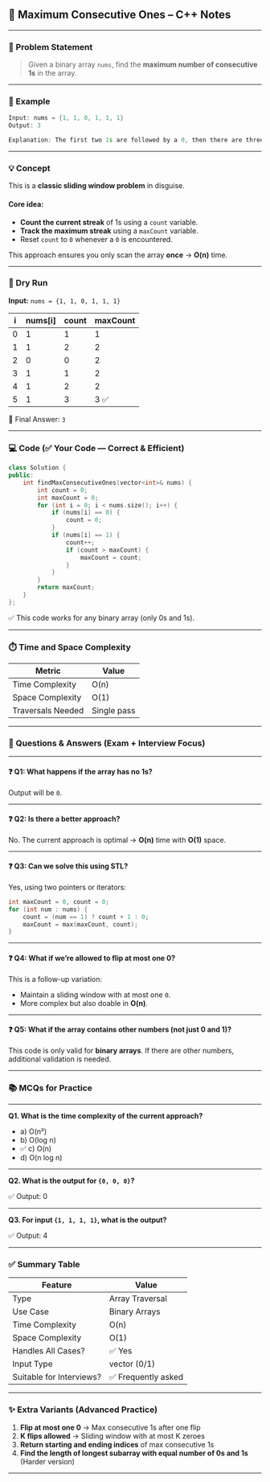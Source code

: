 
## 📘 Maximum Consecutive Ones – C++ Notes

---

### 🧩 Problem Statement

> Given a binary array `nums`, find the **maximum number of consecutive 1s** in the array.

---

### 📌 Example

```cpp
Input: nums = {1, 1, 0, 1, 1, 1}
Output: 3

Explanation: The first two 1s are followed by a 0, then there are three consecutive 1s.
```

---

### 💡 Concept

This is a **classic sliding window problem** in disguise.

#### Core idea:

* **Count the current streak** of 1s using a `count` variable.
* **Track the maximum streak** using a `maxCount` variable.
* Reset `count` to `0` whenever a `0` is encountered.

This approach ensures you only scan the array **once** → **O(n)** time.

---

### 🔁 Dry Run

**Input:** `nums = {1, 1, 0, 1, 1, 1}`

| i | nums\[i] | count | maxCount |
| - | -------- | ----- | -------- |
| 0 | 1        | 1     | 1        |
| 1 | 1        | 2     | 2        |
| 2 | 0        | 0     | 2        |
| 3 | 1        | 1     | 2        |
| 4 | 1        | 2     | 2        |
| 5 | 1        | 3     | 3 ✅      |

📌 Final Answer: `3`

---

### 💻 Code (✅ Your Code — Correct & Efficient)

```cpp
class Solution {
public:
    int findMaxConsecutiveOnes(vector<int>& nums) {
        int count = 0;
        int maxCount = 0;
        for (int i = 0; i < nums.size(); i++) {
            if (nums[i] == 0) {
                count = 0;
            }
            if (nums[i] == 1) {
                count++;
                if (count > maxCount) {
                    maxCount = count;
                }
            }
        }
        return maxCount;
    }
};
```

✅ This code works for any binary array (only 0s and 1s).

---

### ⏱️ Time and Space Complexity

| Metric            | Value       |
| ----------------- | ----------- |
| Time Complexity   | O(n)        |
| Space Complexity  | O(1)        |
| Traversals Needed | Single pass |

---

### 🧠 Questions & Answers (Exam + Interview Focus)

---

#### ❓ Q1: What happens if the array has no 1s?

Output will be `0`.

---

#### ❓ Q2: Is there a better approach?

No. The current approach is optimal → **O(n)** time with **O(1)** space.

---

#### ❓ Q3: Can we solve this using STL?

Yes, using two pointers or iterators:

```cpp
int maxCount = 0, count = 0;
for (int num : nums) {
    count = (num == 1) ? count + 1 : 0;
    maxCount = max(maxCount, count);
}
```

---

#### ❓ Q4: What if we’re allowed to flip at most one 0?

This is a follow-up variation:

* Maintain a sliding window with at most one `0`.
* More complex but also doable in **O(n)**.

---

#### ❓ Q5: What if the array contains other numbers (not just 0 and 1)?

This code is only valid for **binary arrays**.
If there are other numbers, additional validation is needed.

---

### 📚 MCQs for Practice

---

**Q1. What is the time complexity of the current approach?**

* a) O(n²)
* b) O(log n)
* ✅ c) O(n)
* d) O(n log n)

---

**Q2. What is the output for `{0, 0, 0}`?**

✅ Output: 0

---

**Q3. For input `{1, 1, 1, 1}`, what is the output?**

✅ Output: 4

---

### ✅ Summary Table

| Feature                  | Value              |
| ------------------------ | ------------------ |
| Type                     | Array Traversal    |
| Use Case                 | Binary Arrays      |
| Time Complexity          | O(n)               |
| Space Complexity         | O(1)               |
| Handles All Cases?       | ✅ Yes              |
| Input Type               | vector<int> (0/1)  |
| Suitable for Interviews? | ✅ Frequently asked |

---

### ✨ Extra Variants (Advanced Practice)

1. **Flip at most one 0** → Max consecutive 1s after one flip
2. **K flips allowed** → Sliding window with at most K zeroes
3. **Return starting and ending indices** of max consecutive 1s
4. **Find the length of longest subarray with equal number of 0s and 1s** (Harder version)

---
